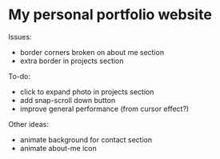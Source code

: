 # My personal portfolio website

Issues:
- border corners broken on about me section
- extra border in projects section

To-do:
- click to expand photo in projects section
- add snap-scroll down button
- improve general performance (from cursor effect?)

Other ideas:
- animate background for contact section
- animate about-me icon

